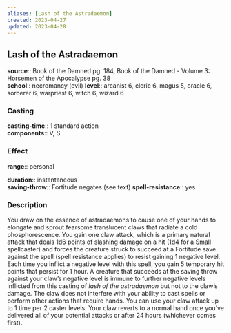 ```yaml
---
aliases: [Lash of the Astradaemon]
created: 2023-04-27
updated: 2023-04-28
---
```


## Lash of the Astradaemon

**source**:: Book of the Damned pg. 184, Book of the Damned - Volume 3: Horsemen of the Apocalypse pg. 38  
**school**:: necromancy (evil)
**level**:: arcanist 6, cleric 6, magus 5, oracle 6, sorcerer 6, warpriest 6, witch 6, wizard 6

### Casting

**casting-time**:: 1 standard action  
**components**:: V, S

### Effect

**range**:: personal  
  
**duration**:: instantaneous  
**saving-throw**:: Fortitude negates (see text)
**spell-resistance**:: yes

### Description

You draw on the essence of astradaemons to cause one of your hands to elongate and sprout fearsome translucent claws that radiate a cold phosphorescence. You gain one claw attack, which is a primary natural attack that deals 1d6 points of slashing damage on a hit (1d4 for a Small spellcaster) and forces the creature struck to succeed at a Fortitude save against the spell (spell resistance applies) to resist gaining 1 negative level. Each time you inflict a negative level with this spell, you gain 5 temporary hit points that persist for 1 hour. A creature that succeeds at the saving throw against your claw’s negative level is immune to further negative levels inflicted from this casting of *lash of the astradaemon* but not to the claw’s damage. The claw does not interfere with your ability to cast spells or perform other actions that require hands. You can use your claw attack up to 1 time per 2 caster levels. Your claw reverts to a normal hand once you’ve delivered all of your potential attacks or after 24 hours (whichever comes first).
